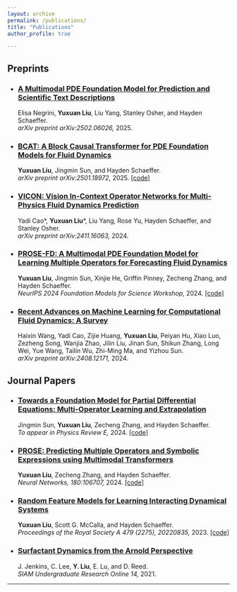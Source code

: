 ```yaml
---
layout: archive
permalink: /publications/
title: "Publications"
author_profile: true

---
```


## Preprints

- ### [A Multimodal PDE Foundation Model for Prediction and Scientific Text Descriptions](https://arxiv.org/abs/2502.06026) 
  
  Elisa Negrini, **Yuxuan Liu**, Liu Yang, Stanley Osher, and Hayden Schaeffer. \
  *arXiv preprint arXiv:2502.06026,* 2025.

- ### [BCAT: A Block Causal Transformer for PDE Foundation Models for Fluid Dynamics](https://arxiv.org/abs/2501.18972) 
  
  **Yuxuan Liu**, Jingmin Sun, and Hayden Schaeffer. \
  *arXiv preprint arXiv:2501.18972,* 2025. [[code]](https://github.com/felix-lyx/bcat)

- ### [VICON: Vision In-Context Operator Networks for Multi-Physics Fluid Dynamics Prediction](https://arxiv.org/abs/2411.16063)

  Yadi Cao\*, **Yuxuan Liu**\*, Liu Yang, Rose Yu, Hayden Schaeffer, and Stanley Osher. \
  *arXiv preprint arXiv:2411.16063,* 2024.

- ### [PROSE-FD: A Multimodal PDE Foundation Model for Learning Multiple Operators for Forecasting Fluid Dynamics](https://arxiv.org/abs/2409.09811) 
  
  **Yuxuan Liu**, Jingmin Sun, Xinjie He, Griffin Pinney, Zecheng Zhang, and Hayden Schaeffer. \
  *NeurIPS 2024 Foundation Models for Science Workshop,* 2024. [[code]](https://github.com/felix-lyx/prose)

- ### [Recent Advances on Machine Learning for Computational Fluid Dynamics: A Survey](https://arxiv.org/abs/2408.12171)

  Haixin Wang, Yadi Cao, Zijie Huang, **Yuxuan Liu**, Peiyan Hu, Xiao Luo, Zezheng Song, Wanjia Zhao, Jilin Liu, Jinan Sun, Shikun Zhang, Long Wei, Yue Wang, Tailin Wu, Zhi-Ming Ma, and Yizhou Sun. \
  *arXiv preprint arXiv:2408.12171,* 2024. 
  

## Journal Papers

- ### [Towards a Foundation Model for Partial Differential Equations: Multi-Operator Learning and Extrapolation](https://arxiv.org/abs/2404.12355)
  
  Jingmin Sun, **Yuxuan Liu**, Zecheng Zhang, and Hayden Schaeffer. \
  *To appear in Physics Review E,* 2024. [[code]](https://github.com/felix-lyx/prose)

- ### [PROSE: Predicting Multiple Operators and Symbolic Expressions using Multimodal Transformers](https://doi.org/10.1016/j.neunet.2024.106707)

  **Yuxuan Liu**, Zecheng Zhang, and Hayden Schaeffer. \
  *Neural Networks, 180:106707,* 2024. [[code]](https://github.com/felix-lyx/prose)

- ### [Random Feature Models for Learning Interacting Dynamical Systems](https://doi.org/10.1098/rspa.2022.0835)

  **Yuxuan Liu**, Scott G. McCalla, and Hayden Schaeffer. \
  *Proceedings of the Royal Society A 479 (2275), 20220835,* 2023. [[code]](https://github.com/felix-lyx/random_feature_interacting_system)
  
- ### [Surfactant Dynamics from the Arnold Perspective](https://www.siam.org/media/pfjj1noh/s137814pdf.pdf)

  J. Jenkins, C. Lee, **Y. Liu**, E. Lu, and D. Reed.\
  *SIAM Undergraduate Research Online 14,* 2021.

---
